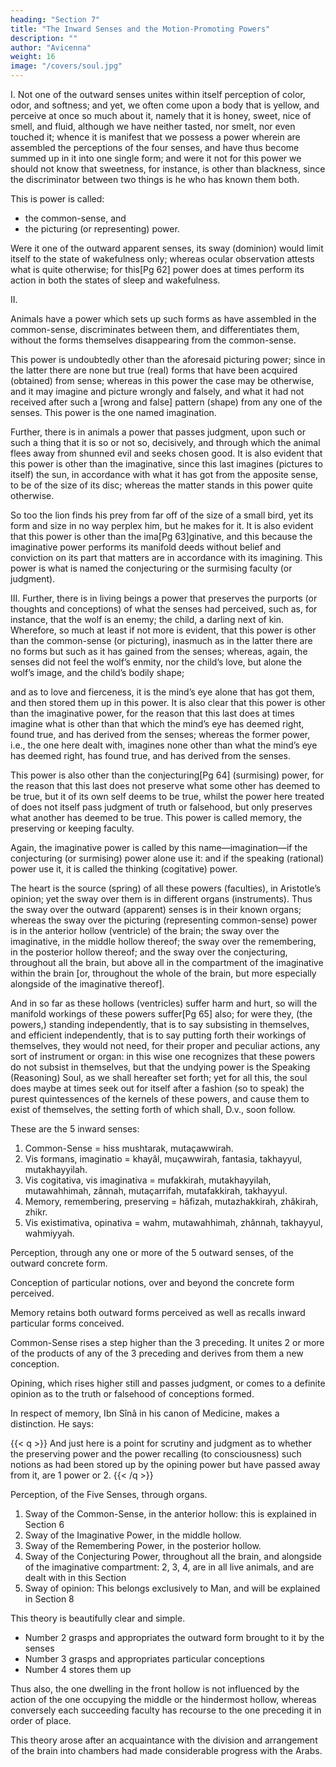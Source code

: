 ```yaml
---
heading: "Section 7"
title: "The Inward Senses and the Motion-Promoting Powers"
description: ""
author: "Avicenna"
weight: 16
image: "/covers/soul.jpg"
---
```



I. Not one of the outward senses unites within itself perception of color, odor, and softness; and yet, we often come upon a body that is yellow, and perceive at once so much about it, namely that it is honey, sweet, nice of smell, and fluid, although we have neither tasted, nor smelt, nor even touched it; whence it is manifest that we possess a power wherein are assembled the perceptions of the four senses, and have thus become summed up in it into one single form; and were it not for this power we should not know that sweetness, for instance, is other than blackness, since the discriminator between two things is he who has known them both. 

This is power is called:
- the common-sense, and
- the picturing (or representing) power.

Were it one of the outward apparent senses, its sway (dominion) would limit itself to the state of wakefulness only; whereas ocular observation attests what is quite otherwise; for this[Pg 62] power does at times perform its action in both the states of sleep and wakefulness.


II. 

Animals have a power which sets up such forms as have assembled in the common-sense, discriminates between them, and differentiates them, without the forms themselves disappearing from the common-sense. 

This power is undoubtedly other than the aforesaid picturing power; since in the latter there are none but true (real) forms that have been acquired (obtained) from sense; whereas in this power the case may be otherwise, and it may imagine and picture wrongly and falsely, and what it had not received after such a [wrong and false] pattern (shape) from any one of the senses. This power is the one named imagination.

Further, there is in animals a power that passes judgment, upon such or such a thing that it is so or not so, decisively, and through which the animal flees away from shunned evil and seeks chosen good. It is also evident that this power is other than the imaginative, since this last imagines (pictures to itself) the sun, in accordance with what it has got from the apposite sense, to be of the size of its disc; whereas the matter stands in this power quite otherwise. 

So too the lion finds his prey from far off of the size of a small bird, yet its form and size in no way perplex him, but he makes for it. It is also evident that this power is other than the ima[Pg 63]ginative, and this because the imaginative power performs its manifold deeds without belief and conviction on its part that matters are in accordance with its imagining. This power is what is named the conjecturing or the surmising faculty (or judgment).


III. Further, there is in living beings a power that preserves the purports (or thoughts and conceptions) of what the senses had perceived, such as, for instance, that the wolf is an enemy; the child, a darling next of kin. Wherefore, so much at least if not more is evident, that this power is other than the common-sense (or picturing), inasmuch as in the latter there are no forms but such as it has gained from the senses; whereas, again, the senses did not feel the wolf’s enmity, nor the child’s love, but alone the wolf’s image, and the child’s bodily shape; 

and as to love and fierceness, it is the mind’s eye alone that has got them, and then stored them up in this power. It is also clear that this power is other than the imaginative power, for the reason that this last does at times imagine what is other than that which the mind’s eye has deemed right, found true, and has derived from the senses; whereas the former power, i.e., the one here dealt with, imagines none other than what the mind’s eye has deemed right, has found true, and has derived from the senses.

This power is also other than the conjecturing[Pg 64] (surmising) power, for the reason that this last does not preserve what some other has deemed to be true, but it of its own self deems to be true, whilst the power here treated of does not itself pass judgment of truth or falsehood, but only preserves what another has deemed to be true. This power is called memory, the preserving or keeping faculty.

Again, the imaginative power is called by this name—imagination—if the conjecturing (or surmising) power alone use it: and if the speaking (rational) power use it, it is called the thinking (cogitative) power.

The heart is the source (spring) of all these powers (faculties), in Aristotle’s opinion; yet the sway over them is in different organs (instruments). Thus the sway over the outward (apparent) senses is in their known organs; whereas the sway over the picturing (representing common-sense) power is in the anterior hollow (ventricle) of the brain; the sway over the imaginative, in the middle hollow thereof; the sway over the remembering, in the posterior hollow thereof; and the sway over the conjecturing, throughout all the brain, but above all in the compartment of the imaginative within the brain [or, throughout the whole of the brain, but more especially alongside of the imaginative thereof].

And in so far as these hollows (ventricles) suffer harm and hurt, so will the manifold workings of these powers suffer[Pg 65] also; for were they, (the powers,) standing independently, that is to say subsisting in themselves, and efficient independently, that is to say putting forth their workings of themselves, they would not need, for their proper and peculiar actions, any sort of instrument or organ: in this wise one recognizes that these powers do not subsist in themselves, but that the undying power is the Speaking (Reasoning) Soul, as we shall hereafter set forth; yet for all this, the soul does maybe at times seek out for itself after a fashion (so to speak) the purest quintessences of the kernels of these powers, and cause them to exist of themselves, the setting forth of which shall, D.v., soon follow.

These are the 5 inward senses:

1. Common-Sense = hiss mushtarak, mutaçawwirah.
2. Vis formans, imaginatio = khayâl, muçawwirah, fantasia, takhayyul, mutakhayyilah.
3. Vis cogitativa, vis imaginativa = mufakkirah, mutakhayyilah, mutawahhimah, zânnah, mutaçarrifah, mutafakkirah, takhayyul.
4. Memory, remembering, preserving = hâfizah, mutazhakkirah, zhâkirah, zhikr.
5. Vis existimativa, opinativa = wahm, mutawahhimah, zhânnah, takhayyul, wahmiyyah.

<!-- Here follows an attempt to clear up this bewildering subject: -->

Perception, through any one or more of the 5 outward senses, of the outward concrete form.

Conception of particular notions, over and beyond the concrete form perceived.

Memory retains both outward forms perceived as well as recalls inward particular forms conceived.

Common-Sense rises a step higher than the 3 preceding. It unites 2 or more of the products of any of the 3 preceding and derives from them a new conception.

Opining, which rises higher still and passes judgment, or comes to a definite opinion as to the truth or falsehood of conceptions formed.

In respect of memory, Ibn Sînâ in his canon of Medicine, makes a distinction. He says: 

{{< q >}}
And just here is a point for scrutiny and judgment as to whether the preserving power and the power recalling (to consciousness) such notions as had been stored up by the opining power but have passed away from it, are 1 power or 2.
{{< /q >}}

<!-- Here follows still another attempt: -->

Perception, of the Five Senses, through organs.

1. Sway of the Common-Sense, in the anterior hollow: this is explained in Section 6
2. Sway of the Imaginative Power, in the middle hollow.
3. Sway of the Remembering Power, in the posterior hollow.
4. Sway of the Conjecturing Power, throughout all the brain, and alongside of the imaginative compartment: 2, 3, 4, are in all live animals, and are dealt with in this Section
5. Sway of opinion: This belongs exclusively to Man, and will be explained in Section 8

This theory is beautifully clear and simple. 

- Number 2 grasps and appropriates the outward form brought to it by the senses
- Number 3 grasps and appropriates particular conceptions
- Number 4 stores them up

Thus also, the one dwelling in the front hollow is not influenced by the action of the one occupying the middle or the hindermost hollow, whereas conversely each succeeding faculty has recourse to the one preceding it in order of place. 

This theory arose after an acquaintance with the division and arrangement of the brain into chambers had made considerable progress with the Arabs.

<!-- Those who read German should not fail to study Dr. Samuel Landauer’s erudite notes in vol. 29 for the year 1875 of the Z.d.D.M.G. -->

